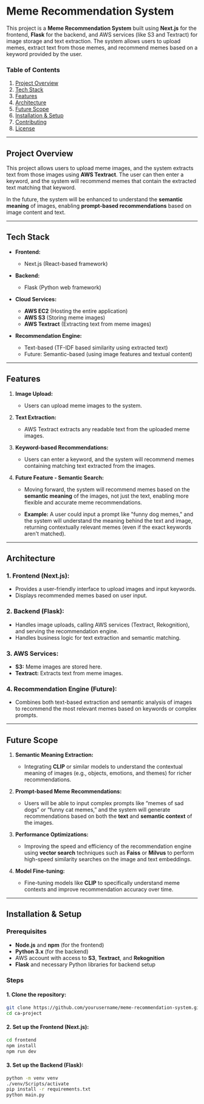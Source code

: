 # Meme Recommendation System

This project is a **Meme Recommendation System** built using **Next.js** for the frontend, **Flask** for the backend, and AWS services (like S3 and Textract) for image storage and text extraction. The system allows users to upload memes, extract text from those memes, and recommend memes based on a keyword provided by the user.

### Table of Contents

1. [Project Overview](#project-overview)
2. [Tech Stack](#tech-stack)
3. [Features](#features)
4. [Architecture](#architecture)
5. [Future Scope](#future-scope)
6. [Installation & Setup](#installation--setup)
7. [Contributing](#contributing)
8. [License](#license)

---

## Project Overview

This project allows users to upload meme images, and the system extracts text from those images using **AWS Textract**. The user can then enter a keyword, and the system will recommend memes that contain the extracted text matching that keyword.

In the future, the system will be enhanced to understand the **semantic meaning** of images, enabling **prompt-based recommendations** based on image content and text.

---

## Tech Stack

- **Frontend:** 
  - Next.js (React-based framework)
  
- **Backend:** 
  - Flask (Python web framework)

- **Cloud Services:** 
  - **AWS EC2** (Hosting the entire application)
  - **AWS S3** (Storing meme images)
  - **AWS Textract** (Extracting text from meme images)

- **Recommendation Engine:**
  - Text-based (TF-IDF based similarity using extracted text)
  - Future: Semantic-based (using image features and textual content)

---

## Features

1. **Image Upload:** 
   - Users can upload meme images to the system.
   
2. **Text Extraction:** 
   - AWS Textract extracts any readable text from the uploaded meme images.
   
3. **Keyword-based Recommendations:** 
   - Users can enter a keyword, and the system will recommend memes containing matching text extracted from the images.
   
4. **Future Feature - Semantic Search:** 
   - Moving forward, the system will recommend memes based on the **semantic meaning** of the images, not just the text, enabling more flexible and accurate meme recommendations. 
   
   - **Example:** A user could input a prompt like "funny dog memes," and the system will understand the meaning behind the text and image, returning contextually relevant memes (even if the exact keywords aren't matched).

---

## Architecture

### 1. **Frontend (Next.js):**
   - Provides a user-friendly interface to upload images and input keywords.
   - Displays recommended memes based on user input.

### 2. **Backend (Flask):**
   - Handles image uploads, calling AWS services (Textract, Rekognition), and serving the recommendation engine.
   - Handles business logic for text extraction and semantic matching.

### 3. **AWS Services:**
   - **S3:** Meme images are stored here.
   - **Textract:** Extracts text from meme images.

### 4. **Recommendation Engine (Future):**
   - Combines both text-based extraction and semantic analysis of images to recommend the most relevant memes based on keywords or complex prompts.

---

## Future Scope

1. **Semantic Meaning Extraction:**
   - Integrating **CLIP** or similar models to understand the contextual meaning of images (e.g., objects, emotions, and themes) for richer recommendations.
   
2. **Prompt-based Meme Recommendations:**
   - Users will be able to input complex prompts like “memes of sad dogs” or “funny cat memes,” and the system will generate recommendations based on both the **text** and **semantic context** of the images.

3. **Performance Optimizations:**
   - Improving the speed and efficiency of the recommendation engine using **vector search** techniques such as **Faiss** or **Milvus** to perform high-speed similarity searches on the image and text embeddings.

4. **Model Fine-tuning:**
   - Fine-tuning models like **CLIP** to specifically understand meme contexts and improve recommendation accuracy over time.

---

## Installation & Setup

### Prerequisites

- **Node.js** and **npm** (for the frontend)
- **Python 3.x** (for the backend)
- AWS account with access to **S3**, **Textract**, and **Rekognition**
- **Flask** and necessary Python libraries for backend setup

### Steps

#### 1. Clone the repository:
```bash
git clone https://github.com/yourusername/meme-recommendation-system.git
cd ca-project
```

#### 2. Set up the Frontend (Next.js):

```bash
cd frontend
npm install
npm run dev
```

#### 3. Set up the Backend (Flask):

```bash
python -m venv venv
./venv/Scripts/activate
pip install -r requirements.txt
python main.py
```
